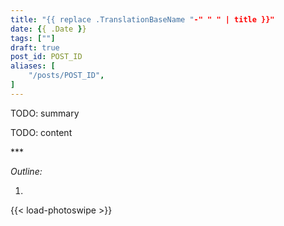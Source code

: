 ```yaml
---
title: "{{ replace .TranslationBaseName "-" " " | title }}"
date: {{ .Date }}
tags: [""]
draft: true
post_id: POST_ID
aliases: [
    "/posts/POST_ID",
]
---
```


TODO: summary

<!--more-->

TODO: content

<p class="text-center">***</p>

*Outline:*

1.

{{< load-photoswipe >}}

